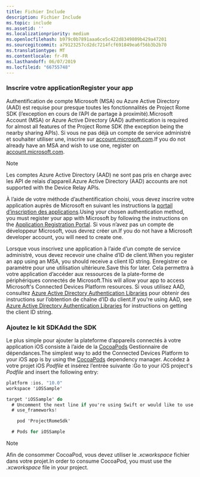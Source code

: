 ```yaml
---
title: Fichier Include
description: Fichier Include
ms.topic: include
ms.assetid: ''
ms.localizationpriority: medium
ms.openlocfilehash: b979c0b7891aaa6ce5c422d8349809b429a47201
ms.sourcegitcommit: a79123257cd2dc7214fcf691849ea6f56b3b2b70
ms.translationtype: MT
ms.contentlocale: fr-FR
ms.lasthandoff: 06/07/2019
ms.locfileid: "66755748"
---
```

### <a name="register-your-app"></a><span data-ttu-id="61b08-103">Inscrire votre application</span><span class="sxs-lookup"><span data-stu-id="61b08-103">Register your app</span></span>

<span data-ttu-id="61b08-104">Authentification de compte Microsoft (MSA) ou Azure Active Directory (AAD) est requise pour presque toutes les fonctionnalités de Project Rome SDK (l’exception en cours de l’API de partage à proximité).</span><span class="sxs-lookup"><span data-stu-id="61b08-104">Microsoft Account (MSA) or Azure Active Directory (AAD) authentication is required for almost all features of the Project Rome SDK (the exception being the nearby sharing APIs).</span></span> <span data-ttu-id="61b08-105">Si vous ne pas déjà un compte de service administré et souhaiter utiliser une, inscrire sur [account.microsoft.com](https://account.microsoft.com/account).</span><span class="sxs-lookup"><span data-stu-id="61b08-105">If you do not already have an MSA and wish to use one, register on [account.microsoft.com](https://account.microsoft.com/account).</span></span>

> [!NOTE]
> <span data-ttu-id="61b08-106">Les comptes Azure Active Directory (AAD) ne sont pas pris en charge avec les API de relais d’appareil.</span><span class="sxs-lookup"><span data-stu-id="61b08-106">Azure Active Directory (AAD) accounts are not supported with the Device Relay APIs.</span></span>

<span data-ttu-id="61b08-107">À l’aide de votre méthode d’authentification choisi, vous devez inscrire votre application auprès de Microsoft en suivant les instructions la [portail d’inscription des applications](https://apps.dev.microsoft.com/).</span><span class="sxs-lookup"><span data-stu-id="61b08-107">Using your chosen authentication method, you must register your app with Microsoft by following the instructions on the [Application Registration Portal](https://apps.dev.microsoft.com/).</span></span> <span data-ttu-id="61b08-108">Si vous n’avez pas un compte de développeur Microsoft, vous devrez créer un.</span><span class="sxs-lookup"><span data-stu-id="61b08-108">If you do not have a Microsoft developer account, you will need to create one.</span></span>

<span data-ttu-id="61b08-109">Lorsque vous inscrivez une application à l’aide d’un compte de service administré, vous devez recevoir une chaîne d’ID de client.</span><span class="sxs-lookup"><span data-stu-id="61b08-109">When you register an app using an MSA, you should receive a client ID string.</span></span> <span data-ttu-id="61b08-110">Enregistrer ce paramètre pour une utilisation ultérieure.</span><span class="sxs-lookup"><span data-stu-id="61b08-110">Save this for later.</span></span> <span data-ttu-id="61b08-111">Cela permettra à votre application d’accéder aux ressources de la plate-forme de périphériques connectés de Microsoft.</span><span class="sxs-lookup"><span data-stu-id="61b08-111">This will allow your app to access Microsoft's Connected Devices Platform resources.</span></span> <span data-ttu-id="61b08-112">Si vous utilisez AAD, consultez [Azure Active Directory Authentication Libraries](https://docs.microsoft.com/azure/active-directory/develop/active-directory-authentication-libraries) pour obtenir des instructions sur l’obtention de chaîne d’ID du client.</span><span class="sxs-lookup"><span data-stu-id="61b08-112">If you're using AAD, see [Azure Active Directory Authentication Libraries](https://docs.microsoft.com/azure/active-directory/develop/active-directory-authentication-libraries) for instructions on getting the client ID string.</span></span>

### <a name="add-the-sdk"></a><span data-ttu-id="61b08-113">Ajoutez le kit SDK</span><span class="sxs-lookup"><span data-stu-id="61b08-113">Add the SDK</span></span>

<span data-ttu-id="61b08-114">Le plus simple pour ajouter la plateforme d’appareils connectés à votre application iOS consiste à l’aide de la [CocoaPods](https://cocoapods.org/) Gestionnaire de dépendances.</span><span class="sxs-lookup"><span data-stu-id="61b08-114">The simplest way to add the Connected Devices Platform to your iOS app is by using the [CocoaPods](https://cocoapods.org/) dependency manager.</span></span> <span data-ttu-id="61b08-115">Accédez à votre projet iOS *Podfile* et insérez l’entrée suivante :</span><span class="sxs-lookup"><span data-stu-id="61b08-115">Go to your iOS project's *Podfile* and insert the following entry:</span></span>

```ObjectiveC
platform :ios, "10.0"
workspace 'iOSSample'

target 'iOSSample' do
  # Uncomment the next line if you're using Swift or would like to use dynamic frameworks
  # use_frameworks!

    pod 'ProjectRomeSdk'

  # Pods for iOSSample
```

> [!NOTE]
> <span data-ttu-id="61b08-116">Afin de consommer CocoaPod, vous devez utiliser le _.xcworkspace_ fichier dans votre projet.</span><span class="sxs-lookup"><span data-stu-id="61b08-116">In order to consume CocoaPod, you must use the _.xcworkspace_ file in your project.</span></span>
